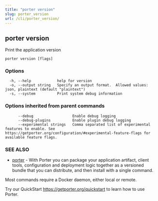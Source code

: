 ```yaml
---
title: "porter version"
slug: porter_version
url: /cli/porter_version/
---
```

## porter version

Print the application version

```
porter version [flags]
```

### Options

```
  -h, --help            help for version
  -o, --output string   Specify an output format.  Allowed values: json, plaintext (default "plaintext")
  -s, --system          Print system debug information
```

### Options inherited from parent commands

```
      --debug                  Enable debug logging
      --debug-plugins          Enable plugin debug logging
      --experimental strings   Comma separated list of experimental features to enable. See https://getporter.org/configuration/#experimental-feature-flags for available feature flags.
```

### SEE ALSO

* [porter](/cli/porter/)	 - With Porter you can package your application artifact, client tools, configuration and deployment logic together as a versioned bundle that you can distribute, and then install with a single command.

Most commands require a Docker daemon, either local or remote.

Try our QuickStart https://getporter.org/quickstart to learn how to use Porter.


